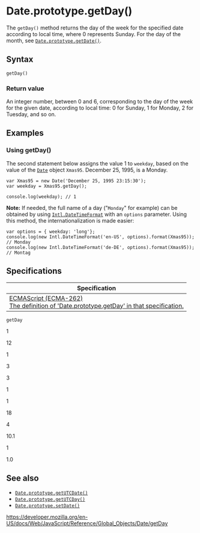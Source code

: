 Date.prototype.getDay()
=======================

The `getDay()` method returns the day of the week for the specified date according to local time, where 0 represents Sunday. For the day of the month, see [`Date.prototype.getDate()`](getdate).

Syntax
------

    getDay()

### Return value

An integer number, between 0 and 6, corresponding to the day of the week for the given date, according to local time: 0 for Sunday, 1 for Monday, 2 for Tuesday, and so on.

Examples
--------

### Using getDay()

The second statement below assigns the value 1 to `weekday`, based on the value of the [`Date`](../date) object `Xmas95`. December 25, 1995, is a Monday.

    var Xmas95 = new Date('December 25, 1995 23:15:30');
    var weekday = Xmas95.getDay();

    console.log(weekday); // 1

**Note:** If needed, the full name of a day ("`Monday`" for example) can be obtained by using [`Intl.DateTimeFormat`](../intl/datetimeformat) with an `options` parameter. Using this method, the internationalization is made easier:

    var options = { weekday: 'long'};
    console.log(new Intl.DateTimeFormat('en-US', options).format(Xmas95));
    // Monday
    console.log(new Intl.DateTimeFormat('de-DE', options).format(Xmas95));
    // Montag

Specifications
--------------

<table><thead><tr class="header"><th>Specification</th></tr></thead><tbody><tr class="odd"><td><a href="https://tc39.es/ecma262/#sec-date.prototype.getday">ECMAScript (ECMA-262)<br />
<span class="small">The definition of 'Date.prototype.getDay' in that specification.</span></a></td></tr></tbody></table>

`getDay`

1

12

1

3

3

1

1

18

4

10.1

1

1.0

See also
--------

-   [`Date.prototype.getUTCDate()`](getutcdate)
-   [`Date.prototype.getUTCDay()`](getutcday)
-   [`Date.prototype.setDate()`](setdate)

<a href="https://developer.mozilla.org/en-US/docs/Web/JavaScript/Reference/Global_Objects/Date/getDay" class="_attribution-link">https://developer.mozilla.org/en-US/docs/Web/JavaScript/Reference/Global_Objects/Date/getDay</a>
